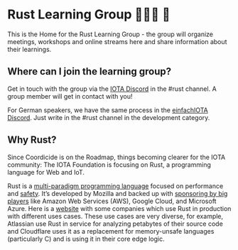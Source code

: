 # Rust Learning Group 🦀🦀🦀 📖

This is the Home for the Rust Learning Group - the group will organize meetings, workshops and online streams here and share information about their learnings.   

## Where can I join the learning group?
Get in touch with the group via the [IOTA Discord](http://discord.iota.org) in the #rust channel. A group member will get in contact with you!

For German speakers, we have the same process in the [einfachIOTA Discord](https://discord.gg/WdfXseU). Just write in the #rust channel in the development category.


## Why Rust?
Since Coordicide is on the Roadmap, things becoming clearer for the IOTA community: The IOTA Foundation is focusing on Rust, a programming language for Web and IoT.

Rust is a [multi-paradigm programming language](https://en.wikipedia.org/wiki/Programming_language) focused on performance and [safety](https://en.wikipedia.org/wiki/Memory_safety). It’s developed by Mozilla and backed up with [sponsoring by big players](https://www.rust-lang.org/sponsors) like Amazon Web Services (AWS), Google Cloud, and Microsoft Azure. Here is a [website](https://www.rust-lang.org/production/users) with some companies which use Rust in production with different uses cases. These use cases are very diverse, for example, Atlassian use Rust in service for analyzing petabytes of their source code and Cloudflare uses it as a replacement for memory-unsafe languages (particularly C) and is using it in their core edge logic.